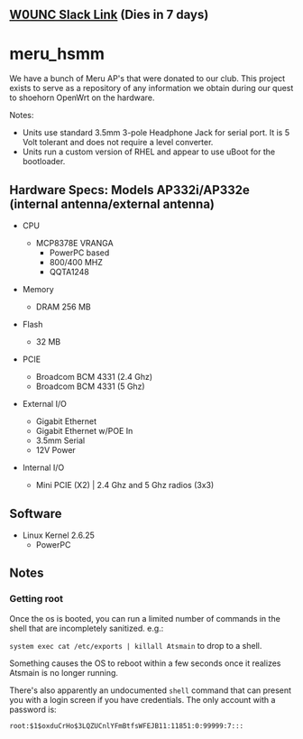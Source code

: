 [W0UNC Slack Link](https://join.slack.com/w0unc/shared_invite/MTk2ODQxMzE3NTQzLTE0OTcyMTM3NDAtZjYzMzlkOWIzNQ) (Dies in 7 days)
-----------------

# meru_hsmm
We have a bunch of Meru AP's that were donated to our club. This project exists to serve as a repository of any information we obtain during our quest to shoehorn OpenWrt on the hardware.

Notes:
* Units use standard 3.5mm 3-pole Headphone Jack for serial port. It is 5 Volt tolerant and does not require a level converter.
* Units run a custom version of RHEL and appear to use uBoot for the bootloader.



Hardware Specs: Models AP332i/AP332e (internal antenna/external antenna)
------
* CPU
  * MCP8378E VRANGA
      * PowerPC based
      * 800/400 MHZ
      * QQTA1248
* Memory
  * DRAM 256 MB

* Flash
  * 32 MB

* PCIE
  * Broadcom BCM 4331 (2.4 Ghz)
  * Broadcom BCM 4331 (5 Ghz)

* External I/O
    * Gigabit Ethernet
    * Gigabit Ethernet w/POE In
    * 3.5mm Serial
    * 12V Power

* Internal I/O
    * Mini PCIE (X2) | 2.4 Ghz and 5 Ghz radios (3x3)


Software
-------
* Linux Kernel 2.6.25
  * PowerPC

Notes
-----

### Getting root

Once the os is booted, you can run a limited number of commands in the shell that are incompletely sanitized. e.g.:

`system exec cat /etc/exports | killall Atsmain` to drop to a shell.

Something causes the OS to reboot within a few seconds once it realizes Atsmain is no longer running.

There's also apparently an undocumented `shell` command that can present you with a login screen if you have credentials. The only account with a password is: 

`root:$1$oxduCrHo$3LQZUCnlYFmBtfsWFEJB11:11851:0:99999:7:::`
